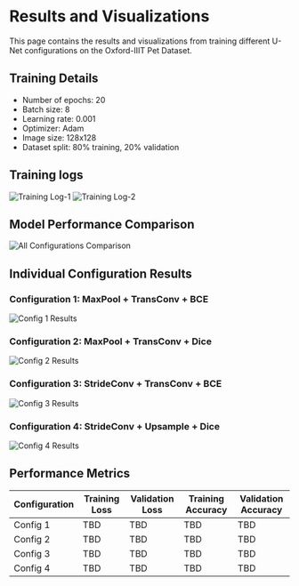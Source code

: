 # Results and Visualizations

This page contains the results and visualizations from training different U-Net configurations on the Oxford-IIIT Pet Dataset.

## Training Details

- Number of epochs: 20
- Batch size: 8
- Learning rate: 0.001
- Optimizer: Adam
- Image size: 128x128
- Dataset split: 80% training, 20% validation

## Training logs
![Training Log-1](results/predictions_config_1.png)
![Training Log-2](results/predictions_config_1.png)

## Model Performance Comparison

![All Configurations Comparison](results/all_configs_comparison.png)

## Individual Configuration Results

### Configuration 1: MaxPool + TransConv + BCE
![Config 1 Results](results/predictions_config_1.png)

### Configuration 2: MaxPool + TransConv + Dice
![Config 2 Results](results/predictions_config_2.png)

### Configuration 3: StrideConv + TransConv + BCE
![Config 3 Results](results/predictions_config_3.png)

### Configuration 4: StrideConv + Upsample + Dice
![Config 4 Results](results/predictions_config_4.png)

## Performance Metrics

| Configuration | Training Loss | Validation Loss | Training Accuracy | Validation Accuracy |
|--------------|---------------|-----------------|-------------------|-------------------|
| Config 1     | TBD           | TBD             | TBD               | TBD               |
| Config 2     | TBD           | TBD             | TBD               | TBD               |
| Config 3     | TBD           | TBD             | TBD               | TBD               |
| Config 4     | TBD           | TBD             | TBD               | TBD               |



